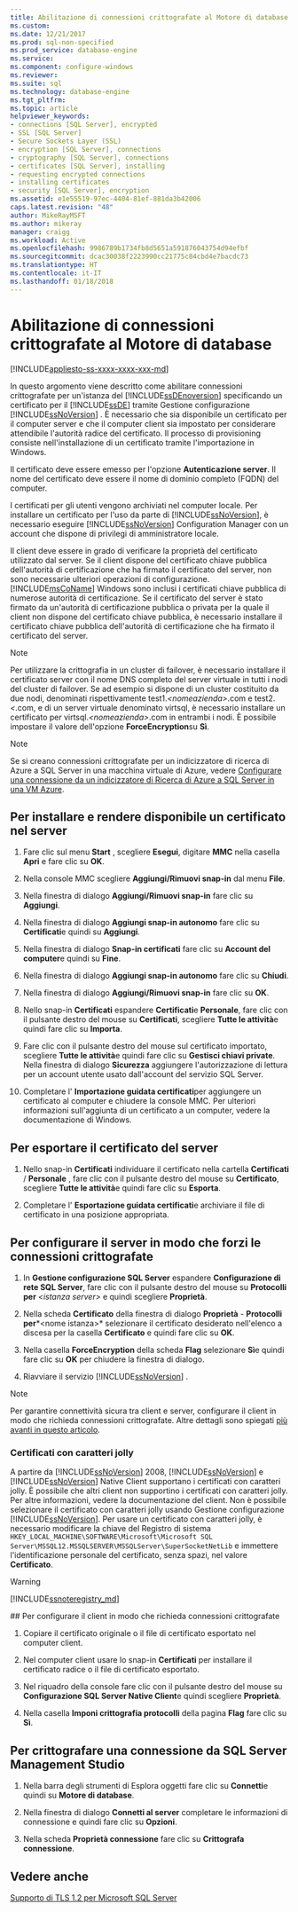 ```yaml
---
title: Abilitazione di connessioni crittografate al Motore di database | Microsoft Docs
ms.custom: 
ms.date: 12/21/2017
ms.prod: sql-non-specified
ms.prod_service: database-engine
ms.service: 
ms.component: configure-windows
ms.reviewer: 
ms.suite: sql
ms.technology: database-engine
ms.tgt_pltfrm: 
ms.topic: article
helpviewer_keywords:
- connections [SQL Server], encrypted
- SSL [SQL Server]
- Secure Sockets Layer (SSL)
- encryption [SQL Server], connections
- cryptography [SQL Server], connections
- certificates [SQL Server], installing
- requesting encrypted connections
- installing certificates
- security [SQL Server], encryption
ms.assetid: e1e55519-97ec-4404-81ef-881da3b42006
caps.latest.revision: "48"
author: MikeRayMSFT
ms.author: mikeray
manager: craigg
ms.workload: Active
ms.openlocfilehash: 9986789b1734fb8d5651a591876043754d94efbf
ms.sourcegitcommit: dcac30038f2223990cc21775c84cbd4e7bacdc73
ms.translationtype: HT
ms.contentlocale: it-IT
ms.lasthandoff: 01/18/2018
---
```

# <a name="enable-encrypted-connections-to-the-database-engine"></a>Abilitazione di connessioni crittografate al Motore di database
[!INCLUDE[appliesto-ss-xxxx-xxxx-xxx-md](../../includes/appliesto-ss-xxxx-xxxx-xxx-md.md)]

  In questo argomento viene descritto come abilitare connessioni crittografate per un'istanza del [!INCLUDE[ssDEnoversion](../../includes/ssdenoversion-md.md)] specificando un certificato per il [!INCLUDE[ssDE](../../includes/ssde-md.md)] tramite Gestione configurazione [!INCLUDE[ssNoVersion](../../includes/ssnoversion-md.md)] . È necessario che sia disponibile un certificato per il computer server e che il computer client sia impostato per considerare attendibile l'autorità radice del certificato. Il processo di provisioning consiste nell'installazione di un certificato tramite l'importazione in Windows.  
  
 Il certificato deve essere emesso per l'opzione **Autenticazione server**. Il nome del certificato deve essere il nome di dominio completo (FQDN) del computer.  
  
 I certificati per gli utenti vengono archiviati nel computer locale. Per installare un certificato per l'uso da parte di [!INCLUDE[ssNoVersion](../../includes/ssnoversion-md.md)], è necessario eseguire [!INCLUDE[ssNoVersion](../../includes/ssnoversion-md.md)] Configuration Manager con un account che dispone di privilegi di amministratore locale.
 
  
 Il client deve essere in grado di verificare la proprietà del certificato utilizzato dal server. Se il client dispone del certificato chiave pubblica dell'autorità di certificazione che ha firmato il certificato del server, non sono necessarie ulteriori operazioni di configurazione. [!INCLUDE[msCoName](../../includes/msconame-md.md)] Windows sono inclusi i certificati chiave pubblica di numerose autorità di certificazione. Se il certificato del server è stato firmato da un'autorità di certificazione pubblica o privata per la quale il client non dispone del certificato chiave pubblica, è necessario installare il certificato chiave pubblica dell'autorità di certificazione che ha firmato il certificato del server.  
  
> [!NOTE]  
>  Per utilizzare la crittografia in un cluster di failover, è necessario installare il certificato server con il nome DNS completo del server virtuale in tutti i nodi del cluster di failover. Se ad esempio si dispone di un cluster costituito da due nodi, denominati rispettivamente test1.*\<nomeazienda>*.com e test2.*\<<nomeazienda>*.com, e di un server virtuale denominato virtsql, è necessario installare un certificato per virtsql.*\<nomeazienda>*.com in entrambi i nodi. È possibile impostare il valore dell'opzione **ForceEncryption**su **Sì**.  

> [!NOTE]
> Se si creano connessioni crittografate per un indicizzatore di ricerca di Azure a SQL Server in una macchina virtuale di Azure, vedere [Configurare una connessione da un indicizzatore di Ricerca di Azure a SQL Server in una VM Azure](https://azure.microsoft.com/documentation/articles/search-howto-connecting-azure-sql-iaas-to-azure-search-using-indexers/). 
  
 
##  <a name="Provision"></a> Per installare e rendere disponibile un certificato nel server  
  
1.  Fare clic sul menu **Start** , scegliere **Esegui**, digitare **MMC** nella casella **Apri** e fare clic su **OK**.  
  
2.  Nella console MMC scegliere **Aggiungi/Rimuovi snap-in** dal menu **File**.  
  
3.  Nella finestra di dialogo **Aggiungi/Rimuovi snap-in** fare clic su **Aggiungi**.  
  
4.  Nella finestra di dialogo **Aggiungi snap-in autonomo** fare clic su **Certificati**e quindi su **Aggiungi**.  
  
5.  Nella finestra di dialogo **Snap-in certificati** fare clic su **Account del computer**e quindi su **Fine**.  
  
6.  Nella finestra di dialogo **Aggiungi snap-in autonomo** fare clic su **Chiudi**.  
  
7.  Nella finestra di dialogo **Aggiungi/Rimuovi snap-in** fare clic su **OK**.  
  
8.  Nello snap-in **Certificati** espandere **Certificati**e **Personale**, fare clic con il pulsante destro del mouse su **Certificati**, scegliere **Tutte le attività**e quindi fare clic su **Importa**.  

9. Fare clic con il pulsante destro del mouse sul certificato importato, scegliere **Tutte le attività**e quindi fare clic su **Gestisci chiavi private**. Nella finestra di dialogo **Sicurezza** aggiungere l'autorizzazione di lettura per un account utente usato dall'account del servizio SQL Server.  
  
10. Completare l' **Importazione guidata certificati**per aggiungere un certificato al computer e chiudere la console MMC. Per ulteriori informazioni sull'aggiunta di un certificato a un computer, vedere la documentazione di Windows.  
  
##  <a name="Export"></a> Per esportare il certificato del server  
  
1.  Nello snap-in **Certificati** individuare il certificato nella cartella **Certificati** / **Personale** , fare clic con il pulsante destro del mouse su **Certificato**, scegliere **Tutte le attività**e quindi fare clic su **Esporta**.  
  
2.  Completare l' **Esportazione guidata certificati**e archiviare il file di certificato in una posizione appropriata.  
  
##  <a name="ConfigureServerConnections"></a> Per configurare il server in modo che forzi le connessioni crittografate  
  
1.  In **Gestione configurazione SQL Server** espandere **Configurazione di rete SQL Server**, fare clic con il pulsante destro del mouse su **Protocolli per** *\<istanza server>* e quindi scegliere **Proprietà**.  
  
2.  Nella scheda **Certificato** della finestra di dialogo **Proprietà** - **Protocolli per***\<nome istanza>* selezionare il certificato desiderato nell'elenco a discesa per la casella **Certificato** e quindi fare clic su **OK**.  
  
3.  Nella casella **ForceEncryption** della scheda **Flag** selezionare **Sì**e quindi fare clic su **OK** per chiudere la finestra di dialogo.  
  
4.  Riavviare il servizio [!INCLUDE[ssNoVersion](../../includes/ssnoversion-md.md)] .  


> [!NOTE]
> Per garantire connettività sicura tra client e server, configurare il client in modo che richieda connessioni crittografate. Altre dettagli sono spiegati [più avanti in questo articolo](#client-request-encrypt-connect-23h).



### <a name="wildcard-certificates"></a>Certificati con caratteri jolly  
A partire da [!INCLUDE[ssNoVersion](../../includes/ssnoversion-md.md)] 2008, [!INCLUDE[ssNoVersion](../../includes/ssnoversion-md.md)] e [!INCLUDE[ssNoVersion](../../includes/ssnoversion-md.md)] Native Client supportano i certificati con caratteri jolly. È possibile che altri client non supportino i certificati con caratteri jolly. Per altre informazioni, vedere la documentazione del client. Non è possibile selezionare il certificato con caratteri jolly usando Gestione configurazione [!INCLUDE[ssNoVersion](../../includes/ssnoversion-md.md)]. Per usare un certificato con caratteri jolly, è necessario modificare la chiave del Registro di sistema `HKEY_LOCAL_MACHINE\SOFTWARE\Microsoft\Microsoft SQL Server\MSSQL12.MSSQLSERVER\MSSQLServer\SuperSocketNetLib` e immettere l'identificazione personale del certificato, senza spazi, nel valore **Certificato**.  
> [!WARNING]  
> [!INCLUDE[ssnoteregistry_md](../../includes/ssnoteregistry_md.md)]  

<a name="client-request-encrypt-connect-23h"/>
##  <a name="ConfigureClientConnections"></a> Per configurare il client in modo che richieda connessioni crittografate  
  
1.  Copiare il certificato originale o il file di certificato esportato nel computer client.  
  
2.  Nel computer client usare lo snap-in **Certificati** per installare il certificato radice o il file di certificato esportato.  
  
3.  Nel riquadro della console fare clic con il pulsante destro del mouse su **Configurazione SQL Server Native Client**e quindi scegliere **Proprietà**.  
  
4.  Nella casella **Imponi crittografia protocolli** della pagina **Flag** fare clic su **Sì**.  
  
##  <a name="EncryptConnection"></a> Per crittografare una connessione da SQL Server Management Studio  
  
1.  Nella barra degli strumenti di Esplora oggetti fare clic su **Connetti**e quindi su **Motore di database**.  
  
2.  Nella finestra di dialogo **Connetti al server** completare le informazioni di connessione e quindi fare clic su **Opzioni**.  
  
3.  Nella scheda **Proprietà connessione** fare clic su **Crittografa connessione**.  
  
## <a name="see-also"></a>Vedere anche

[Supporto di TLS 1.2 per Microsoft SQL Server](https://support.microsoft.com/kb/3135244)  

